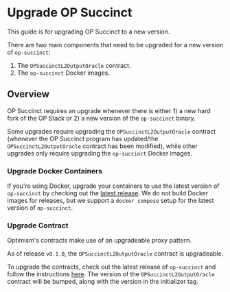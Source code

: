 # Upgrade OP Succinct

This guide is for upgrading OP Succinct to a new version.

There are two main components that need to be upgraded for a new version of `op-succinct`:

1. The `OPSuccinctL2OutputOracle` contract.
2. The `op-succinct` Docker images.

## Overview

OP Succinct requires an upgrade whenever there is either 1) a new hard fork of the OP Stack or 2) a new version of the `op-succinct` binary.

Some upgrades require upgrading the `OPSuccinctL2OutputOracle` contract (whenever the OP Succinct program has updated/the `OPSuccinctL2OutputOracle` contract has been modified), while other upgrades only require upgrading the `op-succinct` Docker images.

### Upgrade Docker Containers

If you're using Docker, upgrade your containers to use the latest version of `op-succinct` by checking out the [latest release](https://github.com/succinctlabs/op-succinct/releases). We do not build Docker images for releases, but we support a `docker compose` setup for the latest version of `op-succinct`.

### Upgrade Contract

Optimism's contracts make use of an upgradeable proxy pattern.

As of release `v0.1.0`, the `OPSuccinctL2OutputOracle` contract is upgradeable.

To upgrade the contracts, check out the latest release of `op-succinct` and follow the instructions [here](../advanced/l2-output-oracle.md#upgrading-opsuccinctl2outputoracle). The version of the `OPSuccinctL2OutputOracle` contract will be bumped, along with the version in the initializer tag.

